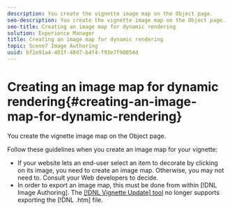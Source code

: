 ```yaml
---
description: You create the vignette image map on the Object page.
seo-description: You create the vignette image map on the Object page.
seo-title: Creating an image map for dynamic rendering
solution: Experience Manager
title: Creating an image map for dynamic rendering
topic: Scene7 Image Authoring
uuid: bf2e91a4-401f-48d7-b4f4-f93e7f90854d
---
```


# Creating an image map for dynamic rendering{#creating-an-image-map-for-dynamic-rendering}

You create the vignette image map on the Object page.

Follow these guidelines when you create an image map for your vignette:

* If your website lets an end-user select an item to decorate by clicking on its image, you need to create an image map. Otherwise, you may not need to. Consult your Web developers to decide. 
* In order to export an image map, this must be done from within [!DNL Image Authoring]. The [ [!DNL Vignette Update] tool](../../c-vat-gs/c-vat-prep-img-dyn-rend/c-vat-img-rend-sys/c-vat-abt-vign-update-tool.md#concept-61c09096c9384766b30097c814780780) no longer supports exporting the [!DNL .htm] file.

